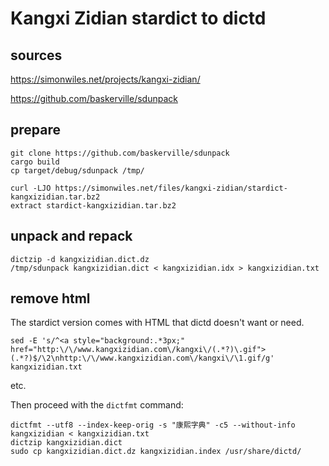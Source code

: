 # Kangxi Zidian stardict to dictd

## sources

https://simonwiles.net/projects/kangxi-zidian/

https://github.com/baskerville/sdunpack

## prepare

```
git clone https://github.com/baskerville/sdunpack
cargo build
cp target/debug/sdunpack /tmp/
```

```
curl -LJO https://simonwiles.net/files/kangxi-zidian/stardict-kangxizidian.tar.bz2
extract stardict-kangxizidian.tar.bz2
```

## unpack and repack

```
dictzip -d kangxizidian.dict.dz
/tmp/sdunpack kangxizidian.dict < kangxizidian.idx > kangxizidian.txt
```

## remove html

The stardict version comes with HTML that dictd doesn't want or need.

```
sed -E 's/^<a style="background:.*3px;" href="http:\/\/www.kangxizidian.com\/kangxi\/(.*?)\.gif">(.*?)$/\2\nhttp:\/\/www.kangxizidian.com\/kangxi\/\1.gif/g' kangxizidian.txt
```

etc.

Then proceed with the `dictfmt` command:

```
dictfmt --utf8 --index-keep-orig -s "康熙字典" -c5 --without-info kangxizidian < kangxizidian.txt
dictzip kangxizidian.dict
sudo cp kangxizidian.dict.dz kangxizidian.index /usr/share/dictd/
```
